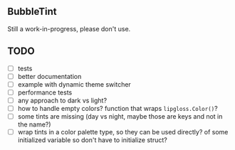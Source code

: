 ## BubbleTint

Still a work-in-progress, please don't use.

## TODO

- [ ] tests
- [ ] better documentation
- [ ] example with dynamic theme switcher
- [ ] performance tests
- [ ] any approach to dark vs light?
- [ ] how to handle empty colors? function that wraps `lipgloss.Color()`?
- [ ] some tints are missing (day vs night, maybe those are keys and not in the name?)
- [ ] wrap tints in a color palette type, so they can be used directly? of some initialized variable so don't have to initialize struct?
